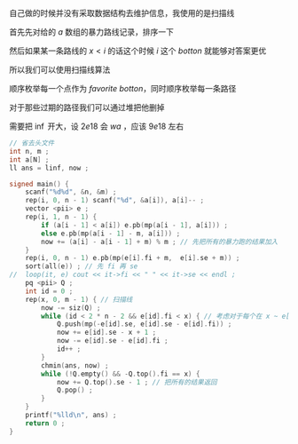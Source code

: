 自己做的时候并没有采取数据结构去维护信息，我使用的是扫描线

首先先对给的 $a$ 数组的暴力路线记录，排序一下

然后如果某一条路线的 $x < i$ 的话这个时候 $i$ 这个 $botton$ 就能够对答案更优

所以我们可以使用扫描线算法

顺序枚举每一个点作为 $favorite~botton$，同时顺序枚举每一条路径

对于那些过期的路径我们可以通过堆把他删掉

需要把 $\inf$ 开大，设 $2e18$ 会 $wa$ ，应该 $9e18$ 左右

```cpp
// 省去头文件
int n, m ;
int a[N] ;
ll ans = linf, now ;

signed main() {
	scanf("%d%d", &n, &m) ;
	rep(i, 0, n - 1) scanf("%d", &a[i]), a[i]-- ;
	vector <pii> e ;
	rep(i, 1, n - 1) {
		if (a[i - 1] < a[i]) e.pb(mp(a[i - 1], a[i])) ;
		else e.pb(mp(a[i - 1] - m, a[i])) ;
		now += (a[i] - a[i - 1] + m) % m ; // 先把所有的暴力跑的结果加入
	}
	rep(i, 0, n - 1) e.pb(mp(e[i].fi + m,  e[i].se + m)) ;
	sort(all(e)) ; // 先 fi 再 se
//	loop(it, e) cout << it->fi << " " << it->se << endl ;
	pq <pii> Q ;
	int id = 0 ;
	rep(x, 0, m - 1) { // 扫描线
		now -= siz(Q) ;
		while (id < 2 * n - 2 && e[id].fi < x) { // 考虑对于每个在 x ~ e[id].se 的范围内
			Q.push(mp(-e[id].se, e[id].se - e[id].fi)) ;
			now += e[id].se - x + 1 ;
			now -= e[id].se - e[id].fi ;
			id++ ;
		}
		chmin(ans, now) ;
		while (!Q.empty() && -Q.top().fi == x) {
			now += Q.top().se - 1 ; // 把所有的结果返回
			Q.pop() ;
		}
	}
	printf("%lld\n", ans) ;
	return 0 ;
}
```